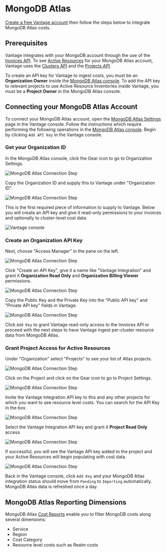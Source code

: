 # MongoDB Atlas

[Create a free Vantage account](https://console.vantage.sh/signup) then follow the steps below to integrate MongoDB Atlas costs.

## Prerequisites

Vantage integrates with your MongoDB account through the use of the [Invoices API](https://www.mongodb.com/docs/atlas/reference/api-resources-spec/#tag/Invoices). To see [Active Resources](/active_resources) for your MongoDB Atlas account, Vantage uses the [Clusters API](https://www.mongodb.com/docs/atlas/reference/api-resources-spec/#tag/Clusters) and the [Projects API](https://www.mongodb.com/docs/atlas/reference/api-resources-spec/#tag/Projects).

To create an API key for Vantage to ingest costs, you must be an **Organization Owner** inside the [MongoDB Atlas console](https://account.mongodb.com/account/login). To add the API key to relevant projects to use Active Resource Inventories inside Vantage, you must be a **Project Owner** in the MongoDB Atlas console.

## Connecting your MongoDB Atlas Account

To connect your MongoDB Atlas account, open the [MongoDB Atlas Settings](https://console.vantage.sh/settings/mongo) page in the Vantage console. Follow the instructions which require performing the following operations in the [MongoDB Atlas console](https://account.mongodb.com/account/login). Begin by clicking  `Add API Key` in the Vantage console.

### Get your Organization ID 

In the MongoDB Atlas console, click the Gear icon to go to Organization Settings.

![MongoDB Atlas Connection Step](/img/mongodb-open-setttings.png)

Copy the Organization ID and supply this to Vantage under "Organization ID".

![MongoDB Atlas Connection Step](/img/mongodb-get-organization-id.png)

This is the first required piece of information to supply to Vantage. Below you will create an API key and give it read-only permissions to your invoices and optionally to cluster-level cost data.

![Vantage console](/img/mongodb-vantage-console.png)

### Create an Organization API Key

Next, choose "Access Manager" in the pane on the left.

![MongoDB Atlas Connection Step](/img/mongodb-manage-access.png)

Click "Create an API Key", give it a name like "Vantage Integration" and grant it **Organization Read Only** and **Organization Billing Viewer** permissions.

![MongoDB Atlas Connection Step](/img/mongodb-organization-read-only.png)

Copy the Public Key and the Private Key into the "Public API key" and "Private API key" fields in Vantage.

![MongoDB Atlas Connection Step](/img/mongodb-copy-api-key-private.png)

Click `Add Key` to grant Vantage read-only access to the Invoices API or proceed with the next steps to have Vantage ingest per-cluster resource data from MongoDB Atlas.

### Grant Project Access for Active Resources

Under "Organization" select "Projects" to see your list of Atlas projects.

![MongoDB Atlas Connection Step](/img/mongodb-projects.png)

Click on the Project and click on the Gear icon to go to Project Settings.

![MongoDB Atlas Connection Step](/img/mongodb-project-access.png)

Invite the Vantage Integration API key to this and any other projects for which you want to see resource level costs. You can search for the API Key in the box.

![MongoDB Atlas Connection Step](/img/mongodb-search-integration.png)

Select the Vantage Integration API key and grant it **Project Read Only** access.

![MongoDB Atlas Connection Step](/img/mongodb-project-read-only.png)

If successful, you will see the Vantage API key added to the project and your Active Resources will begin populating with cost data.

![MongoDB Atlas Connection Step](/img/mongodb-project-successful.png)

Back in the Vantage console, click `Add Key` and your MongoDB Atlas integration status should move from `Pending` to `Importing` automatically. MongoDB Atlas data is refreshed once a day. 

## MongoDB Atlas Reporting Dimensions

MongoDB Atlas [Cost Reports](/cost_reports/) enable you to filter MongoDB costs along several dimensions:

* Service
* Region
* Cost Category
* Resource level costs such as Realm costs
